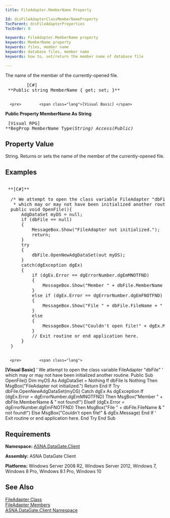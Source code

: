 ```yaml
---
title: FileAdapter.MemberName Property

Id: dcsFileAdapterClassMemberNameProperty
TocParent: dcsFileAdapterProperties
TocOrder: 8

keywords: FileAdapter.MemberName property
keywords: MemberName property
keywords: files, member name
keywords: database files, member name
keywords: how to, set/return the member name of database file

---
```


<span>The name of the member of the currently-opened file. </span> 
<pre>        <span class="lang">[C#]</span>
 **Public string MemberName { get; set; }** 
      </pre>
      <pre>        <span class="lang">[Visual Basic] </span>
 **Public Property MemberName As String** 
      </pre>
      <pre class="prettyprint">
        <span class="lang">[Visual RPG]</span>
 **BegProp MemberName Type(*String) Access(*Public)** 
      </pre>

## Property Value

String. Returns or sets the name of the member of the currently-opened file.
## Examples

<pre>        <span class="lang">
 **[C#]** 
        </span>
  /* We attempt to open the class variable FileAdapter "dbFile" 
   * which may or may not have been initialized another routine. */
  public void OpenFile(){
      AdgDataSet myDS = null;
      if (dbFile == null)
      {
          MessageBox.Show("FileAdapter not initialized.");
          return;
      }
      try
      {
          dbFile.OpenNewAdgDataSet(out myDS);
      }
      catch(dgException dgEx)
      {
          if (dgEx.Error == dgErrorNumber.dgEmMNOTFND)
          {
              MessageBox.Show("Member " + dbFile.MemberName + " not found!");
          }
          else if (dgEx.Error == dgErrorNumber.dgEmFNOTFND)
          {
              MessageBox.Show("File " + dbFile.FileName + " not found!");
          }
          else 
          {
              MessageBox.Show("Couldn't open file!" + dgEx.Message, "");
          } 
          // Exit routine or end application here.
      }
  }
 </pre>
      <pre>        <span class="lang">
 **[Visual Basic]** 
        </span>
  ' We attempt to open the class variable FileAdapter "dbFile" 
  ' which may or may not have been initialized another routine. 
  Public Sub OpenFile()
      Dim myDS As AdgDataSet = Nothing
      If dbFile Is Nothing Then
          MsgBox("FileAdapter not initialized.")
          Return
      End If
      Try
          dbFile.OpenNewAdgDataSet(myDS)
      Catch dgEx As dgException
          If (dgEx.Error = dgErrorNumber.dgEmMNOTFND) Then
              MsgBox("Member " + dbFile.MemberName &amp; " not found!")
          ElseIf (dgEx.Error = dgErrorNumber.dgEmFNOTFND) Then
              MsgBox("File " + dbFile.FileName &amp; " not found!")
          Else
              MsgBox("Couldn't open file!" &amp; dgEx.Message)
          End If
          ' Exit routine or end application here.
      End Try
  End Sub</pre>

## Requirements

**Namespace:** [ASNA.DataGate.Client](datagate-client-namespace.html) 

**Assembly:** ASNA DataGate Client

**Platforms:** Windows Server 2008 R2, Windows Server 2012, Windows 7, Windows 8 Pro, Windows 8.1 Pro, Windows 10
## See Also


[FileAdapter Class](file-adapter-class.html)
      <br />
[FileAdapter Members](file-adapter-members.html)
      <br />
[ASNA.DataGate.Client Namespace](datagate-client-namespace.html)  

